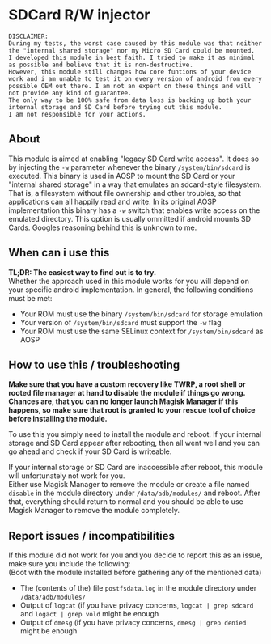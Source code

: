 # SDCard R/W injector
```
DISCLAIMER:
During my tests, the worst case caused by this module was that neither the "internal shared storage" nor my Micro SD Card could be mounted.
I developed this module in best faith. I tried to make it as minimal as possible and believe that it is non-destructive.
However, this module still changes how core funtions of your device work and i am unable to test it on every version of android from every possible OEM out there. I am not an expert on these things and will not provide any kind of guarantee.
The only way to be 100% safe from data loss is backing up both your internal storage and SD Card before trying out this module.
I am not responsible for your actions.
```

## About
This module is aimed at enabling "legacy SD Card write access".
It does so by injecting the `-w` parameter whenever the binary `/system/bin/sdcard` is executed.
This binary is used in AOSP to mount the SD Card or your "internal shared storage" in a way that emulates an sdcard-style filesystem. That is, a filesystem without file ownership and other troubles, so that applications can all happily read and write.
In its original AOSP implementation this binary has a `-w` switch that enables write access on the emulated directory. This option is usually ommitted if android mounts SD Cards. Googles reasoning behind this is unknown to me.

## When can i use this
**TL;DR: The easiest way to find out is to try.**  
Whether the approach used in this module works for you will depend on your specific android implementation.
In general, the following conditions must be met:
- Your ROM must use the binary `/system/bin/sdcard` for storage emulation
- Your version of `/system/bin/sdcard` must support the `-w` flag
- Your ROM must use the same SELinux context for `/system/bin/sdcard` as AOSP

## How to use this / troubleshooting
**Make sure that you have a custom recovery like TWRP, a root shell or rooted file manager at hand to disable the module if things go wrong.  
Chances are, that you can no longer launch Magisk Manager if this happens, so make sure that root is granted to your rescue tool of choice before installing the module.**

To use this you simply need to install the module and reboot. If your internal storage and SD Card appear after rebooting, then all went well and you can go ahead and check if your SD Card is writeable.

If your internal storage or SD Card are inaccessible after reboot, this module will unfortunately not work for you.  
Either use Magisk Manager to remove the module or create a file named `disable` in the module directory under `/data/adb/modules/` and reboot. After that, everything should return to normal and you should be able to use Magisk Manager to remove the module completely.

## Report issues / incompatibilities
If this module did not work for you and you decide to report this as an issue, make sure you include the following:  
(Boot with the module installed before gathering any of the mentioned data)
- The (contents of the) file `postfsdata.log` in the module directory under `/data/adb/modules/`
- Output of `logcat` (if you have privacy concerns, `logcat | grep sdcard` and `logact | grep vold` might be enough
- Output of `dmesg` (if you have privacy concerns, `dmesg | grep denied` might be enough
